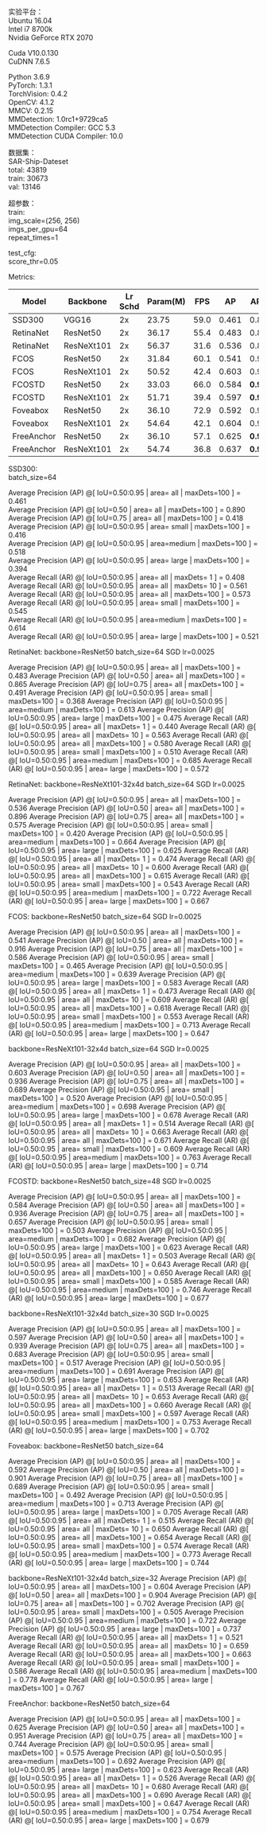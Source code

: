 
实验平台：  
Ubuntu 16.04  
Intel i7 8700k  
Nvidia GeForce RTX 2070  

Cuda V10.0.130  
CuDNN 7.6.5  

Python 3.6.9  
PyTorch: 1.3.1  
TorchVision: 0.4.2  
OpenCV: 4.1.2  
MMCV: 0.2.15  
MMDetection: 1.0rc1+9729ca5  
MMDetection Compiler: GCC 5.3  
MMDetection CUDA Compiler: 10.0  

数据集：  
SAR-Ship-Dateset  
total: 43819  
train: 30673  
val: 13146  

超参数：  
train:  
img_scale=(256, 256)  
imgs_per_gpu=64  
repeat_times=1

test_cfg:  
score_thr=0.05  


Metrics:  


| Model | Backbone | Lr Schd | Param(M) | FPS | AP | AP50 | AP75 | APs | APm | APl |
| --- | --- | --- | --- | --- | --- | --- | --- | --- | --- | --- |
| SSD300 | VGG16 | 2x | 23.75 | 59.0 | 0.461 | 0.890 | 0.418 | 0.416 | 0.518 | 0.394 |
| RetinaNet | ResNet50 | 2x | 36.17 | 55.4 | 0.483 | 0.865 | 0.491 | 0.368 | 0.613 | 0.475 |
| RetinaNet | ResNeXt101 | 2x | 56.37 | 31.6 | 0.536 | 0.896 | 0.575 | 0.420 | 0.664 | 0.625 |
| FCOS | ResNet50 | 2x | 31.84 | 60.1 | 0.541 | 0.916 | 0.586 | 0.465 |  0.639 | 0.583 |
| FCOS | ResNeXt101 | 2x | 50.52 | 42.4 | 0.603 | 0.936 | 0.689 | 0.520 | 0.698 | 0.678 |
| FCOSTD | ResNet50 | 2x | 33.03 | 66.0 | 0.584 | **0.936** | 0.657 | 0.503 | 0.682 | 0.623 |
| FCOSTD | ResNeXt101 | 2x | 51.71 | 39.4 | 0.597 | **0.939** | 0.683 | 0.517 | 0.691 | 0.653 |
| Foveabox | ResNet50 | 2x | 36.10 | 72.9 | 0.592 | 0.901 | 0.689 | 0.492 | 0.713 | 0.705 |
| Foveabox | ResNeXt101 | 2x | 54.64 | 42.1 | 0.604 | 0.904 | 0.702 | 0.505 | 0.722 | 0.737 |
| FreeAnchor | ResNet50 | 2x | 36.10 | 57.1 | 0.625 | **0.951** | 0.744 | 0.575 | 0.692 | 0.623 |
| FreeAnchor | ResNeXt101 | 2x | 54.74 | 36.8 | 0.637 | **0.959** | 0.762 | 0.590 | 0.701 | 0.718 |


SSD300:  
batch_size=64

 Average Precision  (AP) @[ IoU=0.50:0.95 | area=   all | maxDets=100 ] = 0.461  
 Average Precision  (AP) @[ IoU=0.50      | area=   all | maxDets=100 ] = 0.890  
 Average Precision  (AP) @[ IoU=0.75      | area=   all | maxDets=100 ] = 0.418  
 Average Precision  (AP) @[ IoU=0.50:0.95 | area= small | maxDets=100 ] = 0.416  
 Average Precision  (AP) @[ IoU=0.50:0.95 | area=medium | maxDets=100 ] = 0.518  
 Average Precision  (AP) @[ IoU=0.50:0.95 | area= large | maxDets=100 ] = 0.394  
 Average Recall     (AR) @[ IoU=0.50:0.95 | area=   all | maxDets=  1 ] = 0.408  
 Average Recall     (AR) @[ IoU=0.50:0.95 | area=   all | maxDets= 10 ] = 0.561  
 Average Recall     (AR) @[ IoU=0.50:0.95 | area=   all | maxDets=100 ] = 0.573  
 Average Recall     (AR) @[ IoU=0.50:0.95 | area= small | maxDets=100 ] = 0.545  
 Average Recall     (AR) @[ IoU=0.50:0.95 | area=medium | maxDets=100 ] = 0.614  
 Average Recall     (AR) @[ IoU=0.50:0.95 | area= large | maxDets=100 ] = 0.521  
 
RetinaNet:
backbone=ResNet50
batch_size=64
SGD lr=0.0025
 
 Average Precision  (AP) @[ IoU=0.50:0.95 | area=   all | maxDets=100 ] = 0.483
 Average Precision  (AP) @[ IoU=0.50      | area=   all | maxDets=100 ] = 0.865
 Average Precision  (AP) @[ IoU=0.75      | area=   all | maxDets=100 ] = 0.491
 Average Precision  (AP) @[ IoU=0.50:0.95 | area= small | maxDets=100 ] = 0.368
 Average Precision  (AP) @[ IoU=0.50:0.95 | area=medium | maxDets=100 ] = 0.613
 Average Precision  (AP) @[ IoU=0.50:0.95 | area= large | maxDets=100 ] = 0.475
 Average Recall     (AR) @[ IoU=0.50:0.95 | area=   all | maxDets=  1 ] = 0.440
 Average Recall     (AR) @[ IoU=0.50:0.95 | area=   all | maxDets= 10 ] = 0.563
 Average Recall     (AR) @[ IoU=0.50:0.95 | area=   all | maxDets=100 ] = 0.580
 Average Recall     (AR) @[ IoU=0.50:0.95 | area= small | maxDets=100 ] = 0.510
 Average Recall     (AR) @[ IoU=0.50:0.95 | area=medium | maxDets=100 ] = 0.685
 Average Recall     (AR) @[ IoU=0.50:0.95 | area= large | maxDets=100 ] = 0.572
 
RetinaNet:
backbone=ResNeXt101-32x4d
batch_size=64
SGD lr=0.0025

 Average Precision  (AP) @[ IoU=0.50:0.95 | area=   all | maxDets=100 ] = 0.536
 Average Precision  (AP) @[ IoU=0.50      | area=   all | maxDets=100 ] = 0.896
 Average Precision  (AP) @[ IoU=0.75      | area=   all | maxDets=100 ] = 0.575
 Average Precision  (AP) @[ IoU=0.50:0.95 | area= small | maxDets=100 ] = 0.420
 Average Precision  (AP) @[ IoU=0.50:0.95 | area=medium | maxDets=100 ] = 0.664
 Average Precision  (AP) @[ IoU=0.50:0.95 | area= large | maxDets=100 ] = 0.625
 Average Recall     (AR) @[ IoU=0.50:0.95 | area=   all | maxDets=  1 ] = 0.474
 Average Recall     (AR) @[ IoU=0.50:0.95 | area=   all | maxDets= 10 ] = 0.600
 Average Recall     (AR) @[ IoU=0.50:0.95 | area=   all | maxDets=100 ] = 0.615
 Average Recall     (AR) @[ IoU=0.50:0.95 | area= small | maxDets=100 ] = 0.543
 Average Recall     (AR) @[ IoU=0.50:0.95 | area=medium | maxDets=100 ] = 0.722
 Average Recall     (AR) @[ IoU=0.50:0.95 | area= large | maxDets=100 ] = 0.667

FCOS: 
backbone=ResNet50
batch_size=64
SGD lr=0.0025

 Average Precision  (AP) @[ IoU=0.50:0.95 | area=   all | maxDets=100 ] = 0.541
 Average Precision  (AP) @[ IoU=0.50      | area=   all | maxDets=100 ] = 0.916
 Average Precision  (AP) @[ IoU=0.75      | area=   all | maxDets=100 ] = 0.586
 Average Precision  (AP) @[ IoU=0.50:0.95 | area= small | maxDets=100 ] = 0.465
 Average Precision  (AP) @[ IoU=0.50:0.95 | area=medium | maxDets=100 ] = 0.639
 Average Precision  (AP) @[ IoU=0.50:0.95 | area= large | maxDets=100 ] = 0.583
 Average Recall     (AR) @[ IoU=0.50:0.95 | area=   all | maxDets=  1 ] = 0.473
 Average Recall     (AR) @[ IoU=0.50:0.95 | area=   all | maxDets= 10 ] = 0.609
 Average Recall     (AR) @[ IoU=0.50:0.95 | area=   all | maxDets=100 ] = 0.618
 Average Recall     (AR) @[ IoU=0.50:0.95 | area= small | maxDets=100 ] = 0.553
 Average Recall     (AR) @[ IoU=0.50:0.95 | area=medium | maxDets=100 ] = 0.713
 Average Recall     (AR) @[ IoU=0.50:0.95 | area= large | maxDets=100 ] = 0.647
 
backbone=ResNeXt101-32x4d
batch_size=64
SGD lr=0.0025
 
 Average Precision  (AP) @[ IoU=0.50:0.95 | area=   all | maxDets=100 ] = 0.603
 Average Precision  (AP) @[ IoU=0.50      | area=   all | maxDets=100 ] = 0.936
 Average Precision  (AP) @[ IoU=0.75      | area=   all | maxDets=100 ] = 0.689
 Average Precision  (AP) @[ IoU=0.50:0.95 | area= small | maxDets=100 ] = 0.520
 Average Precision  (AP) @[ IoU=0.50:0.95 | area=medium | maxDets=100 ] = 0.698
 Average Precision  (AP) @[ IoU=0.50:0.95 | area= large | maxDets=100 ] = 0.678
 Average Recall     (AR) @[ IoU=0.50:0.95 | area=   all | maxDets=  1 ] = 0.514
 Average Recall     (AR) @[ IoU=0.50:0.95 | area=   all | maxDets= 10 ] = 0.663
 Average Recall     (AR) @[ IoU=0.50:0.95 | area=   all | maxDets=100 ] = 0.671
 Average Recall     (AR) @[ IoU=0.50:0.95 | area= small | maxDets=100 ] = 0.609
 Average Recall     (AR) @[ IoU=0.50:0.95 | area=medium | maxDets=100 ] = 0.763
 Average Recall     (AR) @[ IoU=0.50:0.95 | area= large | maxDets=100 ] = 0.714 
 
FCOSTD:
backbone=ResNet50
batch_size=48
SGD lr=0.0025

 Average Precision  (AP) @[ IoU=0.50:0.95 | area=   all | maxDets=100 ] = 0.584
 Average Precision  (AP) @[ IoU=0.50      | area=   all | maxDets=100 ] = 0.936
 Average Precision  (AP) @[ IoU=0.75      | area=   all | maxDets=100 ] = 0.657
 Average Precision  (AP) @[ IoU=0.50:0.95 | area= small | maxDets=100 ] = 0.503
 Average Precision  (AP) @[ IoU=0.50:0.95 | area=medium | maxDets=100 ] = 0.682
 Average Precision  (AP) @[ IoU=0.50:0.95 | area= large | maxDets=100 ] = 0.623
 Average Recall     (AR) @[ IoU=0.50:0.95 | area=   all | maxDets=  1 ] = 0.503
 Average Recall     (AR) @[ IoU=0.50:0.95 | area=   all | maxDets= 10 ] = 0.643
 Average Recall     (AR) @[ IoU=0.50:0.95 | area=   all | maxDets=100 ] = 0.650
 Average Recall     (AR) @[ IoU=0.50:0.95 | area= small | maxDets=100 ] = 0.585
 Average Recall     (AR) @[ IoU=0.50:0.95 | area=medium | maxDets=100 ] = 0.746
 Average Recall     (AR) @[ IoU=0.50:0.95 | area= large | maxDets=100 ] = 0.677
 
backbone=ResNeXt101-32x4d
batch_size=30
SGD lr=0.0025

 Average Precision  (AP) @[ IoU=0.50:0.95 | area=   all | maxDets=100 ] = 0.597
 Average Precision  (AP) @[ IoU=0.50      | area=   all | maxDets=100 ] = 0.939
 Average Precision  (AP) @[ IoU=0.75      | area=   all | maxDets=100 ] = 0.683
 Average Precision  (AP) @[ IoU=0.50:0.95 | area= small | maxDets=100 ] = 0.517
 Average Precision  (AP) @[ IoU=0.50:0.95 | area=medium | maxDets=100 ] = 0.691
 Average Precision  (AP) @[ IoU=0.50:0.95 | area= large | maxDets=100 ] = 0.653
 Average Recall     (AR) @[ IoU=0.50:0.95 | area=   all | maxDets=  1 ] = 0.513
 Average Recall     (AR) @[ IoU=0.50:0.95 | area=   all | maxDets= 10 ] = 0.653
 Average Recall     (AR) @[ IoU=0.50:0.95 | area=   all | maxDets=100 ] = 0.660
 Average Recall     (AR) @[ IoU=0.50:0.95 | area= small | maxDets=100 ] = 0.597
 Average Recall     (AR) @[ IoU=0.50:0.95 | area=medium | maxDets=100 ] = 0.753
 Average Recall     (AR) @[ IoU=0.50:0.95 | area= large | maxDets=100 ] = 0.702

Foveabox:
backbone=ResNet50
batch_size=64

 Average Precision  (AP) @[ IoU=0.50:0.95 | area=   all | maxDets=100 ] = 0.592
 Average Precision  (AP) @[ IoU=0.50      | area=   all | maxDets=100 ] = 0.901
 Average Precision  (AP) @[ IoU=0.75      | area=   all | maxDets=100 ] = 0.689
 Average Precision  (AP) @[ IoU=0.50:0.95 | area= small | maxDets=100 ] = 0.492
 Average Precision  (AP) @[ IoU=0.50:0.95 | area=medium | maxDets=100 ] = 0.713
 Average Precision  (AP) @[ IoU=0.50:0.95 | area= large | maxDets=100 ] = 0.705
 Average Recall     (AR) @[ IoU=0.50:0.95 | area=   all | maxDets=  1 ] = 0.515
 Average Recall     (AR) @[ IoU=0.50:0.95 | area=   all | maxDets= 10 ] = 0.650
 Average Recall     (AR) @[ IoU=0.50:0.95 | area=   all | maxDets=100 ] = 0.654
 Average Recall     (AR) @[ IoU=0.50:0.95 | area= small | maxDets=100 ] = 0.574
 Average Recall     (AR) @[ IoU=0.50:0.95 | area=medium | maxDets=100 ] = 0.773
 Average Recall     (AR) @[ IoU=0.50:0.95 | area= large | maxDets=100 ] = 0.744
 
backbone=ResNeXt101-32x4d
batch_size=32
 Average Precision  (AP) @[ IoU=0.50:0.95 | area=   all | maxDets=100 ] = 0.604
 Average Precision  (AP) @[ IoU=0.50      | area=   all | maxDets=100 ] = 0.904
 Average Precision  (AP) @[ IoU=0.75      | area=   all | maxDets=100 ] = 0.702
 Average Precision  (AP) @[ IoU=0.50:0.95 | area= small | maxDets=100 ] = 0.505
 Average Precision  (AP) @[ IoU=0.50:0.95 | area=medium | maxDets=100 ] = 0.722
 Average Precision  (AP) @[ IoU=0.50:0.95 | area= large | maxDets=100 ] = 0.737
 Average Recall     (AR) @[ IoU=0.50:0.95 | area=   all | maxDets=  1 ] = 0.521
 Average Recall     (AR) @[ IoU=0.50:0.95 | area=   all | maxDets= 10 ] = 0.659
 Average Recall     (AR) @[ IoU=0.50:0.95 | area=   all | maxDets=100 ] = 0.663
 Average Recall     (AR) @[ IoU=0.50:0.95 | area= small | maxDets=100 ] = 0.586
 Average Recall     (AR) @[ IoU=0.50:0.95 | area=medium | maxDets=100 ] = 0.778
 Average Recall     (AR) @[ IoU=0.50:0.95 | area= large | maxDets=100 ] = 0.767
 
FreeAnchor:
backbone=ResNet50
batch_size=64

 Average Precision  (AP) @[ IoU=0.50:0.95 | area=   all | maxDets=100 ] = 0.625
 Average Precision  (AP) @[ IoU=0.50      | area=   all | maxDets=100 ] = 0.951
 Average Precision  (AP) @[ IoU=0.75      | area=   all | maxDets=100 ] = 0.744
 Average Precision  (AP) @[ IoU=0.50:0.95 | area= small | maxDets=100 ] = 0.575
 Average Precision  (AP) @[ IoU=0.50:0.95 | area=medium | maxDets=100 ] = 0.692
 Average Precision  (AP) @[ IoU=0.50:0.95 | area= large | maxDets=100 ] = 0.623
 Average Recall     (AR) @[ IoU=0.50:0.95 | area=   all | maxDets=  1 ] = 0.526
 Average Recall     (AR) @[ IoU=0.50:0.95 | area=   all | maxDets= 10 ] = 0.680
 Average Recall     (AR) @[ IoU=0.50:0.95 | area=   all | maxDets=100 ] = 0.690
 Average Recall     (AR) @[ IoU=0.50:0.95 | area= small | maxDets=100 ] = 0.647
 Average Recall     (AR) @[ IoU=0.50:0.95 | area=medium | maxDets=100 ] = 0.754
 Average Recall     (AR) @[ IoU=0.50:0.95 | area= large | maxDets=100 ] = 0.679
